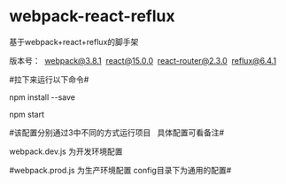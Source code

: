 # webpack-react-reflux
基于webpack+react+reflux的脚手架

版本号：
  webpack@3.8.1
  react@15.0.0
  react-router@2.3.0
  reflux@6.4.1

#拉下来运行以下命令#

npm install --save


npm start 

#该配置分别通过3中不同的方式运行项目    具体配置可看备注#

 webpack.dev.js 为开发环境配置

#webpack.prod.js 为生产环境配置  config目录下为通用的配置#
